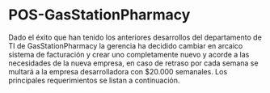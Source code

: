 # POS-GasStationPharmacy
Dado el éxito que han tenido los anteriores desarrollos del departamento de TI de GasStationPharmacy la gerencia ha decidido cambiar en arcaico sistema de facturación y crear uno completamente nuevo y acorde a las necesidades de la nueva empresa, en caso de retraso por cada semana se multará a la empresa desarrolladora con $20.000 semanales. Los principales requerimientos se listan a continuación.
